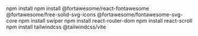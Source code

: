 npm install
npm install @fortawesome/react-fontawesome @fortawesome/free-solid-svg-icons @fortawesome/fontawesome-svg-core
npm install swiper
npm install react-router-dom
npm install react-scroll
npm install tailwindcss @tailwindcss/vite